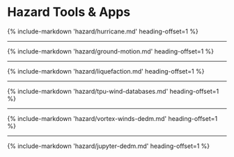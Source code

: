 # Hazard Tools & Apps

{% include-markdown 'hazard/hurricane.md' heading-offset=1 %}

---

{% include-markdown 'hazard/ground-motion.md' heading-offset=1 %}

---

{% include-markdown 'hazard/liquefaction.md' heading-offset=1 %}

---

{% include-markdown 'hazard/tpu-wind-databases.md' heading-offset=1 %}

--- 

{% include-markdown 'hazard/vortex-winds-dedm.md' heading-offset=1 %}

---

{% include-markdown 'hazard/jupyter-dedm.md' heading-offset=1 %}
